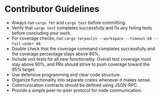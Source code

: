 # Contributor Guidelines

- Always run `cargo fmt` and `cargo test` before committing.
- Verify that `cargo test` completes successfully and fix any failing tests before concluding your work.
- For coverage checks, run `cargo tarpaulin --workspace --timeout 60 --fail-under 90`.
- Double check that the coverage command completes successfully and the coverage percentage stays above 90%.
- Include unit tests for all new functionality. Overall test coverage must stay above 90%, and PRs should strive to push coverage toward the 95% target.
- Use defensive programming and clear code structure.
- Organize functionality into separate crates whenever it makes sense.
- Communication contracts should be defined using JSON-RPC.
- Provide a simple peer-to-peer protocol for node communication.
